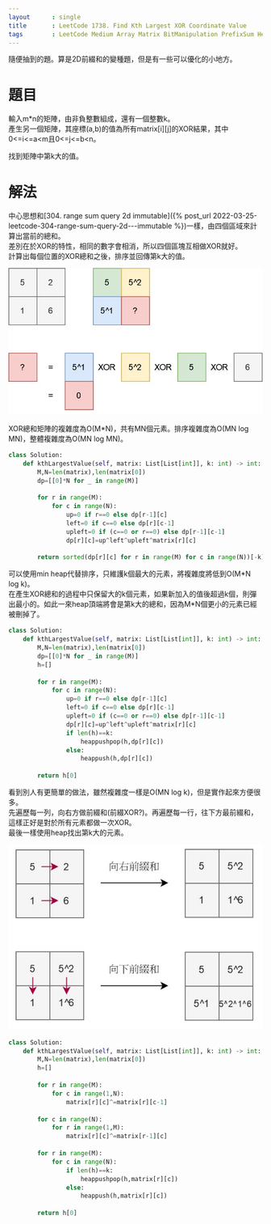 ```yaml
--- 
layout      : single
title       : LeetCode 1738. Find Kth Largest XOR Coordinate Value
tags        : LeetCode Medium Array Matrix BitManipulation PrefixSum Heap
---
```

隨便抽到的題。算是2D前綴和的變種題，但是有一些可以優化的小地方。  

# 題目
輸入m\*n的矩陣，由非負整數組成，還有一個整數k。  
產生另一個矩陣，其座標(a,b)的值為所有matrix[i][j]的XOR結果，其中0<=i<=a<m且0<=j<=b<n。  

找到矩陣中第k大的值。  

# 解法
中心思想和[304. range sum query 2d   immutable]({% post_url 2022-03-25-leetcode-304-range-sum-query-2d---immutable %})一樣，由四個區域來計算出當前的總和。  
差別在於XOR的特性，相同的數字會相消，所以四個區塊互相做XOR就好。  
計算出每個位置的XOR總和之後，排序並回傳第k大的值。  

![示意圖](/assets/img/1738-1.jpg)

XOR總和矩陣的複雜度為O(M\*N)，共有MN個元素。排序複雜度為O(MN log MN)，整體複雜度為O(MN log MN)。  

```python
class Solution:
    def kthLargestValue(self, matrix: List[List[int]], k: int) -> int:
        M,N=len(matrix),len(matrix[0])
        dp=[[0]*N for _ in range(M)]
             
        for r in range(M):
            for c in range(N):
                up=0 if r==0 else dp[r-1][c]
                left=0 if c==0 else dp[r][c-1]
                upleft=0 if (c==0 or r==0) else dp[r-1][c-1]
                dp[r][c]=up^left^upleft^matrix[r][c]
                        
        return sorted(dp[r][c] for r in range(M) for c in range(N))[-k]
```

可以使用min heap代替排序，只維護k個最大的元素，將複雜度將低到O(M\*N log k)。  
在產生XOR總和的過程中只保留大的k個元素，如果新加入的值後超過k個，則彈出最小的。如此一來heap頂端將會是第k大的總和，因為M\*N個更小的元素已經被刪掉了。  

```python
class Solution:
    def kthLargestValue(self, matrix: List[List[int]], k: int) -> int:
        M,N=len(matrix),len(matrix[0])
        dp=[[0]*N for _ in range(M)]
        h=[]
             
        for r in range(M):
            for c in range(N):
                up=0 if r==0 else dp[r-1][c]
                left=0 if c==0 else dp[r][c-1]
                upleft=0 if (c==0 or r==0) else dp[r-1][c-1]
                dp[r][c]=up^left^upleft^matrix[r][c]
                if len(h)==k:
                    heappushpop(h,dp[r][c])
                else:
                    heappush(h,dp[r][c])
                        
        return h[0]
```

看到別人有更簡單的做法，雖然複雜度一樣是O(MN log k)，但是實作起來方便很多。  
先遍歷每一列，向右方做前綴和(前綴XOR?)。再遍歷每一行，往下方最前綴和，這樣正好是對於所有元素都做一次XOR。  
最後一樣使用heap找出第k大的元素。  

![示意圖](/assets/img/1738-2.jpg)

```python
class Solution:
    def kthLargestValue(self, matrix: List[List[int]], k: int) -> int:
        M,N=len(matrix),len(matrix[0])
        h=[]
             
        for r in range(M):
            for c in range(1,N):
                matrix[r][c]^=matrix[r][c-1]
                    
        for c in range(N):
            for r in range(1,M):
                matrix[r][c]^=matrix[r-1][c]
                    
        for r in range(M):
            for c in range(N):
                if len(h)==k:
                    heappushpop(h,matrix[r][c])
                else:
                    heappush(h,matrix[r][c])
                        
        return h[0]
```